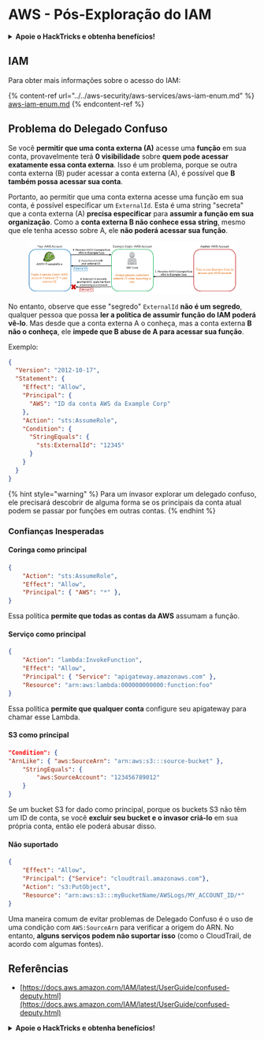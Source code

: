 # AWS - Pós-Exploração do IAM

<details>

<summary><strong>Apoie o HackTricks e obtenha benefícios!</strong></summary>

* Se você deseja ver sua **empresa anunciada no HackTricks** ou se deseja acessar a **última versão do PEASS ou baixar o HackTricks em PDF**, confira os [**PLANOS DE ASSINATURA**](https://github.com/sponsors/carlospolop)!
* Adquira o [**oficial PEASS & HackTricks swag**](https://peass.creator-spring.com)
* Descubra [**The PEASS Family**](https://opensea.io/collection/the-peass-family), nossa coleção exclusiva de [**NFTs**](https://opensea.io/collection/the-peass-family)
* **Junte-se ao** 💬 [**grupo do Discord**](https://discord.gg/hRep4RUj7f) ou ao [**grupo do telegram**](https://t.me/peass) ou **siga-me** no **Twitter** 🐦 [**@carlospolopm**](https://twitter.com/carlospolopm).
* **Compartilhe suas técnicas de hacking enviando PRs para os repositórios do** [**HackTricks**](https://github.com/carlospolop/hacktricks) e [**HackTricks Cloud**](https://github.com/carlospolop/hacktricks-cloud) no Github.

</details>

## IAM

Para obter mais informações sobre o acesso do IAM:

{% content-ref url="../../aws-security/aws-services/aws-iam-enum.md" %}
[aws-iam-enum.md](../../aws-security/aws-services/aws-iam-enum.md)
{% endcontent-ref %}

## Problema do Delegado Confuso

Se você **permitir que uma conta externa (A)** acesse uma **função** em sua conta, provavelmente terá **0 visibilidade** sobre **quem pode acessar exatamente essa conta externa**. Isso é um problema, porque se outra conta externa (B) puder acessar a conta externa (A), é possível que **B também possa acessar sua conta**.

Portanto, ao permitir que uma conta externa acesse uma função em sua conta, é possível especificar um `ExternalId`. Esta é uma string "secreta" que a conta externa (A) **precisa especificar** para **assumir a função em sua organização**. Como a **conta externa B não conhece essa string**, mesmo que ele tenha acesso sobre A, ele **não poderá acessar sua função**.

<figure><img src="../../../.gitbook/assets/image (1) (7).png" alt=""><figcaption></figcaption></figure>

No entanto, observe que esse "segredo" `ExternalId` **não é um segredo**, qualquer pessoa que possa **ler a política de assumir função do IAM poderá vê-lo**. Mas desde que a conta externa A o conheça, mas a conta externa **B não o conheça**, ele **impede que B abuse de A para acessar sua função**.

Exemplo:

```json
{
  "Version": "2012-10-17",
  "Statement": {
    "Effect": "Allow",
    "Principal": {
      "AWS": "ID da conta AWS da Example Corp"
    },
    "Action": "sts:AssumeRole",
    "Condition": {
      "StringEquals": {
        "sts:ExternalId": "12345"
      }
    }
  }
}
```

{% hint style="warning" %}
Para um invasor explorar um delegado confuso, ele precisará descobrir de alguma forma se os principais da conta atual podem se passar por funções em outras contas.
{% endhint %}

### Confianças Inesperadas

#### Coringa como principal

```json
{    
    "Action": "sts:AssumeRole",
    "Effect": "Allow",
    "Principal": { "AWS": "*" },
}
```

Essa política **permite que todas as contas da AWS** assumam a função.

#### Serviço como principal

```json
{    
    "Action": "lambda:InvokeFunction",
    "Effect": "Allow",
    "Principal": { "Service": "apigateway.amazonaws.com" },
    "Resource": "arn:aws:lambda:000000000000:function:foo"
}
```

Essa política **permite que qualquer conta** configure seu apigateway para chamar esse Lambda.

#### S3 como principal

```json
"Condition": {
"ArnLike": { "aws:SourceArn": "arn:aws:s3:::source-bucket" }, 
    "StringEquals": {
        "aws:SourceAccount": "123456789012"
    }
}
```

Se um bucket S3 for dado como principal, porque os buckets S3 não têm um ID de conta, se você **excluir seu bucket e o invasor criá-lo** em sua própria conta, então ele poderá abusar disso.

#### Não suportado

```json
{
    "Effect": "Allow",
    "Principal": {"Service": "cloudtrail.amazonaws.com"},
    "Action": "s3:PutObject",
    "Resource": "arn:aws:s3:::myBucketName/AWSLogs/MY_ACCOUNT_ID/*"
}
```

Uma maneira comum de evitar problemas de Delegado Confuso é o uso de uma condição com `AWS:SourceArn` para verificar a origem do ARN. No entanto, **alguns serviços podem não suportar isso** (como o CloudTrail, de acordo com algumas fontes).

## Referências

* [https://docs.aws.amazon.com/IAM/latest/UserGuide/confused-deputy.html](https://docs.aws.amazon.com/IAM/latest/UserGuide/confused-deputy.html)

<details>

<summary><strong>Apoie o HackTricks e obtenha benefícios!</strong></summary>

* Se você deseja ver sua **empresa anunciada no HackTricks** ou se deseja acessar a **última versão do PEASS ou baixar o HackTricks em PDF**, confira os [**PLANOS DE ASSINATURA**](https://github.com/sponsors/carlospolop)!
* Adquira o [**oficial PEASS & HackTricks swag**](https://peass.creator-spring.com)
* Descubra [**The PEASS Family**](https://opensea.io/collection/the-peass-family), nossa coleção exclusiva de [**NFTs**](https://opensea.io/collection/the-peass-family)
* **Junte-se ao** 💬 [**grupo do Discord**](https://discord.gg/hRep4RUj7f) ou ao [**grupo do telegram**](https://t.me/peass) ou **siga-me** no **Twitter** 🐦 [**@carlospolopm**](https://twitter.com/carlospolopm).
* **Compartilhe suas técnicas de hacking enviando PRs para os repositórios do** [**HackTricks**](https://github.com/carlospolop/hacktricks) e [**HackTricks Cloud**](https://github.com/carlospolop/hacktricks-cloud) no Github.

</details>